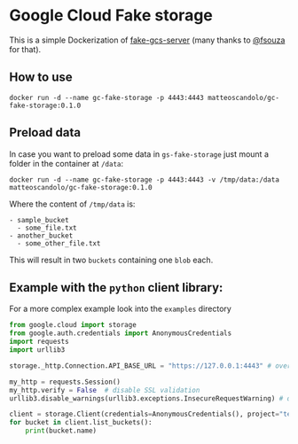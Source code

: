 # Google Cloud Fake storage

This is a simple Dockerization of [fake-gcs-server](https://github.com/fsouza/fake-gcs-server) (many thanks to [@fsouza](https://github.com/fsouza/) for that).

## How to use

```shell
docker run -d --name gc-fake-storage -p 4443:4443 matteoscandolo/gc-fake-storage:0.1.0
```

## Preload data

In case you want to preload some data in `gs-fake-storage` just mount a folder in the container at `/data`:

```shell
docker run -d --name gc-fake-storage -p 4443:4443 -v /tmp/data:/data matteoscandolo/gc-fake-storage:0.1.0
```

Where the content of `/tmp/data` is:

```
- sample_bucket
  - some_file.txt
- another_bucket
  - some_other_file.txt
```

This will result in two `buckets` containing one `blob` each.

## Example with the `python` client library:

For a more complex example look into the `examples` directory

```python
from google.cloud import storage
from google.auth.credentials import AnonymousCredentials
import requests
import urllib3

storage._http.Connection.API_BASE_URL = "https://127.0.0.1:4443" # override the BASE_URL in the client library with the mock server

my_http = requests.Session()
my_http.verify = False  # disable SSL validation
urllib3.disable_warnings(urllib3.exceptions.InsecureRequestWarning) # disable https warnings for https insecure certs

client = storage.Client(credentials=AnonymousCredentials(), project="test", _http=my_http)
for bucket in client.list_buckets():
    print(bucket.name)
````
